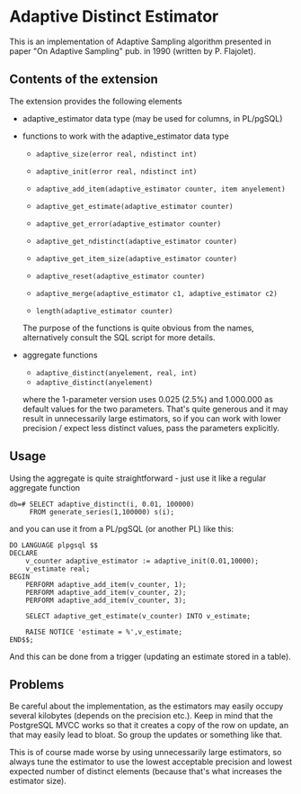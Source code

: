 Adaptive Distinct Estimator
===========================

This is an implementation of Adaptive Sampling algorithm presented in
paper "On Adaptive Sampling" pub. in 1990 (written by P. Flajolet).

Contents of the extension
-------------------------
The extension provides the following elements

* adaptive_estimator data type (may be used for columns, in PL/pgSQL)

* functions to work with the adaptive_estimator data type

    * `adaptive_size(error real, ndistinct int)`
    * `adaptive_init(error real, ndistinct int)`

    * `adaptive_add_item(adaptive_estimator counter, item anyelement)`

    * `adaptive_get_estimate(adaptive_estimator counter)`
    * `adaptive_get_error(adaptive_estimator counter)`
    * `adaptive_get_ndistinct(adaptive_estimator counter)`
    * `adaptive_get_item_size(adaptive_estimator counter)`

    * `adaptive_reset(adaptive_estimator counter)`

    * `adaptive_merge(adaptive_estimator c1, adaptive_estimator c2)`

    * `length(adaptive_estimator counter)`

  The purpose of the functions is quite obvious from the names,
  alternatively consult the SQL script for more details.

* aggregate functions 

    * `adaptive_distinct(anyelement, real, int)`
    * `adaptive_distinct(anyelement)`

  where the 1-parameter version uses 0.025 (2.5%) and 1.000.000
  as default values for the two parameters. That's quite generous
  and it may result in unnecessarily large estimators, so if you
  can work with lower precision / expect less distinct values,
  pass the parameters explicitly.


Usage
-----
Using the aggregate is quite straightforward - just use it like a
regular aggregate function

    db=# SELECT adaptive_distinct(i, 0.01, 100000)
         FROM generate_series(1,100000) s(i);

and you can use it from a PL/pgSQL (or another PL) like this:

    DO LANGUAGE plpgsql $$
    DECLARE
        v_counter adaptive_estimator := adaptive_init(0.01,10000);
        v_estimate real;
    BEGIN
        PERFORM adaptive_add_item(v_counter, 1);
        PERFORM adaptive_add_item(v_counter, 2);
        PERFORM adaptive_add_item(v_counter, 3);

        SELECT adaptive_get_estimate(v_counter) INTO v_estimate;

        RAISE NOTICE 'estimate = %',v_estimate;
    END$$;

And this can be done from a trigger (updating an estimate stored
in a table).


Problems
--------
Be careful about the implementation, as the estimators may easily
occupy several kilobytes (depends on the precision etc.). Keep in
mind that the PostgreSQL MVCC works so that it creates a copy of
the row on update, an that may easily lead to bloat. So group the
updates or something like that.

This is of course made worse by using unnecessarily large estimators,
so always tune the estimator to use the lowest acceptable precision
and lowest expected number of distinct elements (because that's what
increases the estimator size).
